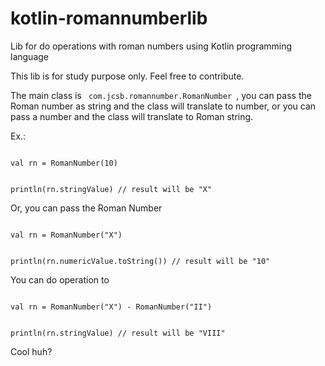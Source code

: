 # kotlin-romannumberlib
Lib for do operations with roman numbers using Kotlin programming language

This lib is for study purpose only. Feel free to contribute.

The main class is <code> com.jcsb.romannumber.RomanNumber </code>, you can pass the Roman number as string and the class will translate to number, or you can pass a number and the class will translate to Roman string.

Ex.:

<code>
val rn = RomanNumber(10)

println(rn.stringValue) // result will be "X"
</code>

Or, you can pass the Roman Number

<code>
val rn = RomanNumber("X")

println(rn.numericValue.toString()) // result will be "10"
</code>

You can do operation to

<code>
val rn = RomanNumber("X") - RomanNumber("II")

println(rn.stringValue) // result will be "VIII"
</code>

Cool huh?
